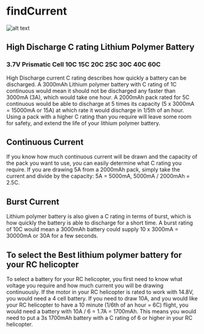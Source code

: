 # findCurrent

![alt text](https://github.com/amit-c-ai/findCurrent/blob/main/input/templates/input/homepage.PNG)


## High Discharge C rating Lithium Polymer Battery

### 3.7V Prismatic Cell 10C 15C 20C 25C 30C 40C 60C

   High Discharge current C rating describes how quickly a battery can be discharged. A 3000mAh Lithium polymer
   battery with C rating of 1C continuous would mean it should not be discharged any faster than 3000mA (3A), which
   would take one hour. A 2000mAh pack rated for 5C continuous would be able to discharge at 5 times its capacity
   (5 x 3000mA = 15000mA or 15A) at which rate it would discharge in 1/5th of an hour. Using a pack with a higher C
   rating than you require will leave some room for safety, and extend the life of your lithium polymer battery.

## Continuous Current

   If you know how much continuous current will be drawn and the capacity of the pack you want to use, you can easily
   determine what C rating you require. If you are drawing 5A from a 2000mAh pack, simply take the current and divide
   by the capacity: 5A = 5000mA, 5000mA / 2000mAh = 2.5C.

## Burst Current

   Lithium polymer battery is also given a C rating in terms of burst, which is how quickly the battery is able to 
   discharge for a short time. A burst rating of 10C would mean a 3000mAh battery could supply 10 x 3000mA = 30000mA
   or 30A for a few seconds.

## To select the Best lithium polymer battery for your RC helicopter

   To select a battery for your RC helicopter, you first need to know what voltage you require and how much current
   you will be drawing continuously. If the motor in your RC helicopter is rated to work with 14.8V, you would need
   a 4 cell battery. If you need to draw 10A, and you would like your RC helicopter to have a 10 minute (1/6th of an hour = 6C)
   flight, you would need a battery with 10A / 6 = 1.7A = 1700mAh. This means you would need to put a 3s 1700mAh battery with a
   C rating of 6 or higher in your RC helicopter.
